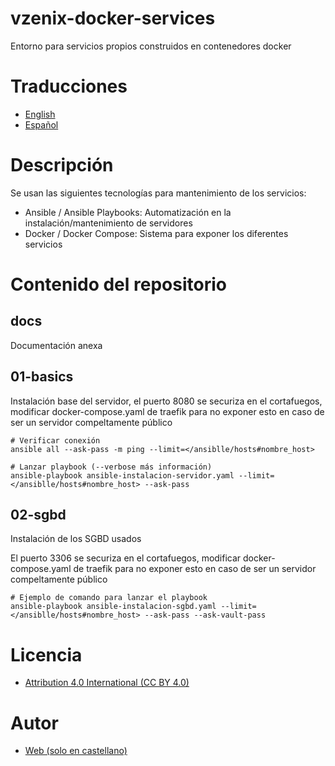 # vzenix-docker-services

Entorno para servicios propios construidos en contenedores docker

# Traducciones

* [English](https://github.com/vzenix/vzenix-docker-services/blob/main/README.md)
* [Español](https://github.com/vzenix/vzenix-docker-services/blob/main/READNE_ES.md)

# Descripción

Se usan las siguientes tecnologías para mantenimiento de los servicios:

* Ansible / Ansible Playbooks: Automatización en la instalación/mantenimiento de servidores
* Docker / Docker Compose: Sistema para exponer los diferentes servicios

# Contenido del repositorio

## docs

Documentación anexa

## 01-basics

Instalación base del servidor, el puerto 8080 se securiza en el cortafuegos, modificar docker-compose.yaml de traefik para no exponer esto en caso de ser un servidor compeltamente público

```
# Verificar conexión
ansible all --ask-pass -m ping --limit=</ansiblle/hosts#nombre_host>

# Lanzar playbook (--verbose más información)
ansible-playbook ansible-instalacion-servidor.yaml --limit=</ansiblle/hosts#nombre_host> --ask-pass
```

## 02-sgbd

Instalación de los SGBD usados

El puerto 3306 se securiza en el cortafuegos, modificar docker-compose.yaml de traefik para no exponer esto en caso de ser un servidor compeltamente público

```
# Ejemplo de comando para lanzar el playbook
ansible-playbook ansible-instalacion-sgbd.yaml --limit=</ansiblle/hosts#nombre_host> --ask-pass --ask-vault-pass
```

# Licencia

* [Attribution 4.0 International (CC BY 4.0)](https://github.com/vzenix/vzenix-docker-services/blob/main/LICENCE.md)

# Autor

* [Web (solo en castellano)](https://vzenix.es) 
